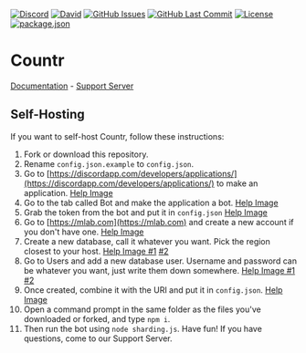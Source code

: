 [![Discord](https://img.shields.io/discord/449576301997588490.svg?label=Discord&logo=discord)](https://discord.gg/pfQz5Pq)
[![David](https://img.shields.io/david/all-discord-bots/Countr.svg?logo=javascript&logoColor=white)](https://david-dm.org/all-discord-bots/Countr)
[![GitHub Issues](https://img.shields.io/github/issues/all-discord-bots/Countr.svg?logo=github&logoColor=white)](https://github.com/all-discord-bots/Countr/issues)
[![GitHub Last Commit](https://img.shields.io/github/last-commit/all-discord-bots/Countr.svg?logo=github&logoColor=white)](https://github.com/all-discord-bots/Countr/commit/master)
[![License](https://img.shields.io/github/license/all-discord-bots/Countr.svg?label=License&logo=github&logoColor=white)](./LICENSE)
[![package.json](https://api.url2png.com/v6/P4DF2F8BC83648/609544fe5324471cde75046e09c88005/png/?thumbnail_max_width=851&url=https%3A%2F%2Fdavid-dm.org%2Fall-discord-bots%2FCountr%3Fview%3Dlist&viewport=1280x2000)](https://david-dm.org/all-discord-bots/Countr?view=list)

# Countr

[Documentation](https://gleeny.github.io/countr/) - [Support Server](https://gleeny.page.link/discord)

## Self-Hosting

If you want to self-host Countr, follow these instructions:
1. Fork or download this repository.
2. Rename `config.json.example` to `config.json`.
3. Go to [https://discordapp.com/developers/applications/](https://discordapp.com/developers/applications/) to make an application. [Help Image](https://i.imgur.com/XkWuL18.png)
4. Go to the tab called Bot and make the application a bot. [Help Image](https://i.imgur.com/wfMSiEH.png)
5. Grab the token from the bot and put it in `config.json` [Help Image](https://i.imgur.com/NdXK1Po.png)
6. Go to [https://mlab.com](https://mlab.com) and create a new account if you don't have one. [Help Image](https://i.imgur.com/B4Omzty.png)
7. Create a new database, call it whatever you want. Pick the region closest to your host. [Help Image #1](https://i.imgur.com/rHe8A0o.png) [#2](https://i.imgur.com/9SSgvVy.gif)
8. Go to Users and add a new database user. Username and password can be whatever you want, just write them down somewhere. [Help Image #1](https://i.imgur.com/yAEhTgE.png) [#2](https://i.imgur.com/hTsf0A5.png)
9. Once created, combine it with the URI and put it in `config.json`. [Help Image](https://i.imgur.com/xlz7SYa.png)
10. Open a command prompt in the same folder as the files you've downloaded or forked, and type `npm i`.
11. Then run the bot using `node sharding.js`. Have fun!
If you have questions, come to our Support Server.
